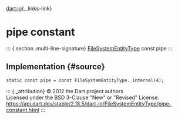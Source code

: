 [dart:io](../../dart-io/dart-io-library){._links-link}

pipe constant
=============

::: {.section .multi-line-signature}
[FileSystemEntityType](../filesystementitytype-class) const pipe
:::

Implementation {#source}
--------------

``` {.language-dart data-language="dart"}
static const pipe = const FileSystemEntityType._internal(4);
```

::: {._attribution}
© 2012 the Dart project authors\
Licensed under the BSD 3-Clause \"New\" or \"Revised\" License.\
<https://api.dart.dev/stable/2.18.5/dart-io/FileSystemEntityType/pipe-constant.html>
:::
